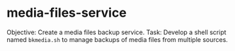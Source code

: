 # media-files-service
Objective: Create a media files backup service. Task: Develop a shell script named `bkmedia.sh` to manage backups of media files from multiple sources.
